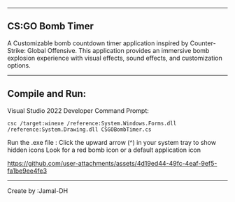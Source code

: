 -------------------
CS:GO Bomb Timer
-------------------

A Customizable bomb countdown timer application inspired by Counter-Strike: Global Offensive. This application provides an immersive bomb explosion experience with visual effects, sound effects, and customization options.

-------------------
Compile and Run:
-------------------
 Visual Studio 2022 Developer Command Prompt:
 
    csc /target:winexe /reference:System.Windows.Forms.dll /reference:System.Drawing.dll CSGOBombTimer.cs



Run the .exe file :
    Click the upward arrow (^) in your system tray to show hidden icons
    Look for a red bomb icon or a default application icon 



https://github.com/user-attachments/assets/4d19ed44-49fc-4eaf-9ef5-fa1be9ee4fe3


----------
Create by :Jamal-DH
